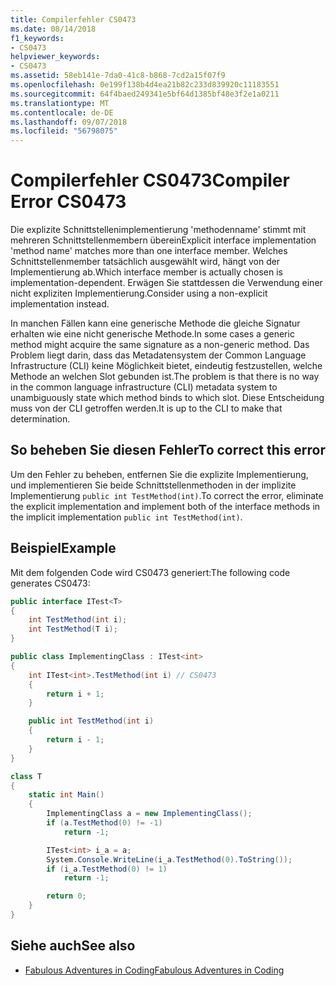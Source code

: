 ```yaml
---
title: Compilerfehler CS0473
ms.date: 08/14/2018
f1_keywords:
- CS0473
helpviewer_keywords:
- CS0473
ms.assetid: 58eb141e-7da0-41c8-b868-7cd2a15f07f9
ms.openlocfilehash: 0e199f138b4d4ea21b82c233d839920c11183551
ms.sourcegitcommit: 64f4baed249341e5bf64d1385bf48e3f2e1a0211
ms.translationtype: MT
ms.contentlocale: de-DE
ms.lasthandoff: 09/07/2018
ms.locfileid: "56798075"
---
```

# <a name="compiler-error-cs0473"></a><span data-ttu-id="7c80d-102">Compilerfehler CS0473</span><span class="sxs-lookup"><span data-stu-id="7c80d-102">Compiler Error CS0473</span></span>

<span data-ttu-id="7c80d-103">Die explizite Schnittstellenimplementierung 'methodenname' stimmt mit mehreren Schnittstellenmembern überein</span><span class="sxs-lookup"><span data-stu-id="7c80d-103">Explicit interface implementation 'method name' matches more than one interface member.</span></span> <span data-ttu-id="7c80d-104">Welches Schnittstellenmember tatsächlich ausgewählt wird, hängt von der Implementierung ab.</span><span class="sxs-lookup"><span data-stu-id="7c80d-104">Which interface member is actually chosen is implementation-dependent.</span></span> <span data-ttu-id="7c80d-105">Erwägen Sie stattdessen die Verwendung einer nicht expliziten Implementierung.</span><span class="sxs-lookup"><span data-stu-id="7c80d-105">Consider using a non-explicit implementation instead.</span></span>

<span data-ttu-id="7c80d-106">In manchen Fällen kann eine generische Methode die gleiche Signatur erhalten wie eine nicht generische Methode.</span><span class="sxs-lookup"><span data-stu-id="7c80d-106">In some cases a generic method might acquire the same signature as a non-generic method.</span></span> <span data-ttu-id="7c80d-107">Das Problem liegt darin, dass das Metadatensystem der Common Language Infrastructure (CLI) keine Möglichkeit bietet, eindeutig festzustellen, welche Methode an welchen Slot gebunden ist.</span><span class="sxs-lookup"><span data-stu-id="7c80d-107">The problem is that there is no way in the common language infrastructure (CLI) metadata system to unambiguously state which method binds to which slot.</span></span> <span data-ttu-id="7c80d-108">Diese Entscheidung muss von der CLI getroffen werden.</span><span class="sxs-lookup"><span data-stu-id="7c80d-108">It is up to the CLI to make that determination.</span></span>

## <a name="to-correct-this-error"></a><span data-ttu-id="7c80d-109">So beheben Sie diesen Fehler</span><span class="sxs-lookup"><span data-stu-id="7c80d-109">To correct this error</span></span>

<span data-ttu-id="7c80d-110">Um den Fehler zu beheben, entfernen Sie die explizite Implementierung, und implementieren Sie beide Schnittstellenmethoden in der implizite Implementierung `public int TestMethod(int)`.</span><span class="sxs-lookup"><span data-stu-id="7c80d-110">To correct the error, eliminate the explicit implementation and implement both of the interface methods in the implicit implementation `public int TestMethod(int)`.</span></span>

## <a name="example"></a><span data-ttu-id="7c80d-111">Beispiel</span><span class="sxs-lookup"><span data-stu-id="7c80d-111">Example</span></span>

<span data-ttu-id="7c80d-112">Mit dem folgenden Code wird CS0473 generiert:</span><span class="sxs-lookup"><span data-stu-id="7c80d-112">The following code generates CS0473:</span></span>

```csharp
public interface ITest<T>
{
    int TestMethod(int i);
    int TestMethod(T i);
}

public class ImplementingClass : ITest<int>
{
    int ITest<int>.TestMethod(int i) // CS0473
    {
        return i + 1;
    }

    public int TestMethod(int i)
    {
        return i - 1;
    }
}

class T
{
    static int Main()
    {
        ImplementingClass a = new ImplementingClass();
        if (a.TestMethod(0) != -1)
            return -1;

        ITest<int> i_a = a;
        System.Console.WriteLine(i_a.TestMethod(0).ToString());
        if (i_a.TestMethod(0) != 1)
            return -1;

        return 0;
    }
}
```

## <a name="see-also"></a><span data-ttu-id="7c80d-113">Siehe auch</span><span class="sxs-lookup"><span data-stu-id="7c80d-113">See also</span></span>

- [<span data-ttu-id="7c80d-114">Fabulous Adventures in Coding</span><span class="sxs-lookup"><span data-stu-id="7c80d-114">Fabulous Adventures in Coding</span></span>](https://blogs.msdn.com/ericlippert/archive/2006/04/06/570126.aspx)
